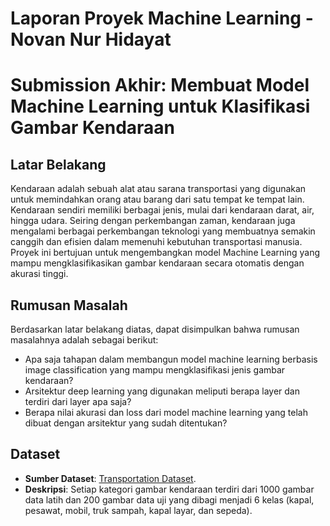 # Laporan Proyek Machine Learning - Novan Nur Hidayat

# Submission Akhir: Membuat Model Machine Learning untuk Klasifikasi Gambar Kendaraan

## Latar Belakang 

Kendaraan adalah sebuah alat atau sarana transportasi yang digunakan untuk memindahkan orang atau barang dari satu tempat ke tempat lain. Kendaraan sendiri memiliki berbagai jenis, mulai dari kendaraan darat, air, hingga udara. Seiring dengan perkembangan zaman, kendaraan juga mengalami berbagai perkembangan teknologi yang membuatnya semakin canggih dan efisien dalam memenuhi kebutuhan transportasi manusia. Proyek ini bertujuan untuk mengembangkan model Machine Learning yang mampu mengklasifikasikan gambar kendaraan secara otomatis dengan akurasi tinggi.

## Rumusan Masalah
Berdasarkan latar belakang diatas, dapat disimpulkan bahwa rumusan masalahnya adalah sebagai berikut:
- Apa saja tahapan dalam membangun model machine learning berbasis image classification yang mampu mengklasifikasi jenis gambar kendaraan?
- Arsitektur deep learning yang digunakan meliputi berapa layer dan terdiri dari layer apa saja?
- Berapa nilai akurasi dan loss dari model machine learning yang telah dibuat dengan arsitektur yang sudah ditentukan?

## Dataset
- **Sumber Dataset**: [Transportation Dataset](https://www.kaggle.com/datasets/yst990102/multi-class-transportation-dataset).  
- **Deskripsi**: Setiap kategori gambar kendaraan terdiri dari 1000 gambar data latih dan 200 gambar data uji yang dibagi menjadi 6 kelas (kapal, pesawat, mobil, truk sampah, kapal layar, dan sepeda). 
